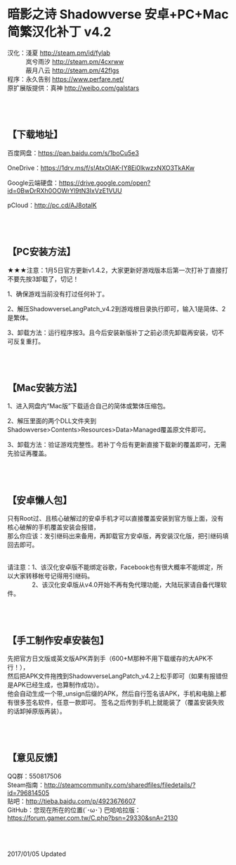 ﻿暗影之诗 Shadowverse 安卓+PC+Mac简繁汉化补丁 v4.2
=====
汉化：淺夏 <http://steam.pm/id/fylab><br>
　　　岚兮雨汐 <http://steam.pm/4cxrww><br>
　　　蔽月八云 <http://steam.pm/42flgs><br>
程序：永久告别 <https://www.perfare.net/><br>
原扩展版提供：真神 <http://weibo.com/galstars><br><br><br><br>



【下载地址】
-----
百度网盘：https://pan.baidu.com/s/1boCu5e3<br>

OneDrive：https://1drv.ms/f/s!AtxOIAK-IY8Ei0lkwzxNXO3TkAKw<br>

Google云端硬盘：https://drive.google.com/open?id=0BwDrRXh0OOWrYl9tN3IxVzE1VUU<br>

pCloud：http://pc.cd/AJ8otalK<br><br><br><br>



【PC安装方法】
-----
★★★注意：1月5日官方更新v1.4.2，大家更新好游戏版本后第一次打补丁直接打不要先按3卸载了，切记！<br>

1、确保游戏当前没有打过任何补丁。<br>

2、解压ShadowverseLangPatch_v4.2到游戏根目录执行即可，输入1是简体、2是繁体。<br>

3、卸载方法：运行程序按3。且今后安装新版补丁之前必须先卸载再安装，切不可反复重打。<br><br><br><br>



【Mac安装方法】
-----
1、进入网盘内“Mac版”下载适合自己的简体或繁体压缩包。<br>

2、解压里面的两个DLL文件夹到Shadowverse>Contents>Resources>Data>Managed覆盖原文件即可。<br>

3、卸载方法：验证游戏完整性。若补丁今后有更新直接下载新的覆盖即可，无需先验证再覆盖。<br><br><br><br>



【安卓懒人包】
-----
只有Root过、且核心破解过的安卓手机才可以直接覆盖安装到官方版上面，没有核心破解的手机覆盖安装会报错，<br>
那么你应该：发引继码出来备用，再卸载官方安卓版，再安装汉化版，把引继码填回去即可。<br><br>

请注意：1、该汉化安卓版不能绑定谷歌，Facebook也有很大概率不能绑定，所以大家转移帐号记得用引继码。<br>
　　　　2、该汉化安卓版从v4.0开始不再有免代理功能，大陆玩家请自备代理软件。<br><br><br><br>



【手工制作安卓安装包】
-----
先把官方日文版或英文版APK弄到手（600+M那种不用下载缓存的大APK不行！），<br>
然后把APK文件拖拽到ShadowverseLangPatch_v4.2上松手即可（如果有报错但是APK已经生成，也算制作成功）。<br>
他会自动生成一个带_unsign后缀的APK，然后自行签名该APK，手机和电脑上都有很多签名软件，任意一款即可。
签名之后传到手机上就能装了（覆盖安装失败的话卸掉原版再装）。<br><br><br><br>



【意见反馈】
-----
QQ群：550817506<br>
Steam指南：http://steamcommunity.com/sharedfiles/filedetails/?id=796814505<br>
贴吧：http://tieba.baidu.com/p/4923676607<br>
GitHub：您现在所在的位置(´･ω･`)
巴哈哈拉版：https://forum.gamer.com.tw/C.php?bsn=29330&snA=2130<br><br><br><br>



2017/01/05 Updated<br>
